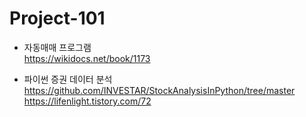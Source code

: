 # Project-101

- 자동매매 프로그램  
  https://wikidocs.net/book/1173  

- 파이썬 증권 데이터 분석  
  https://github.com/INVESTAR/StockAnalysisInPython/tree/master  
  https://lifenlight.tistory.com/72  
